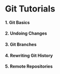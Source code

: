 Git Tutorials
============

#### 1. Git Basics
#### 2. Undoing Changes
#### 3. Git Branches
#### 4. Rewriting Git History
#### 5. Remote Repositories

